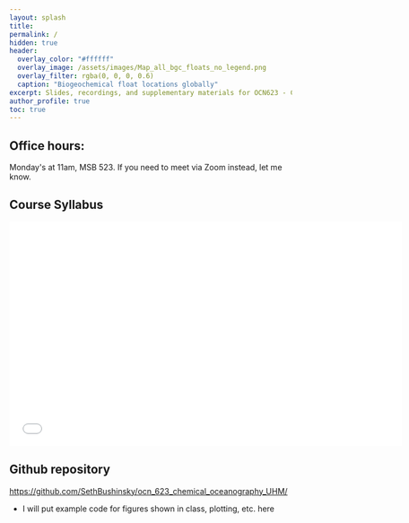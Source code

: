 ```yaml
---
layout: splash
title:  
permalink: /
hidden: true
header:
  overlay_color: "#ffffff"
  overlay_image: /assets/images/Map_all_bgc_floats_no_legend.png
  overlay_filter: rgba(0, 0, 0, 0.6)
  caption: "Biogeochemical float locations globally"
excerpt: Slides, recordings, and supplementary materials for OCN623 - Chemical Oceanography at the University of Hawaiʻi at Mānoa
author_profile: true
toc: true
---
```

## Office hours:
Monday's at 11am, MSB 523. If you need to meet via Zoom instead, let me know.

## Course Syllabus
<embed src="assets/pdfs/OCN_623_Syllabus_2025_v1.pdf" type="application/pdf" width="700px" height="400px" />

## Github repository
<https://github.com/SethBushinsky/ocn_623_chemical_oceanography_UHM/>
- I will put example code for figures shown in class, plotting, etc. here

